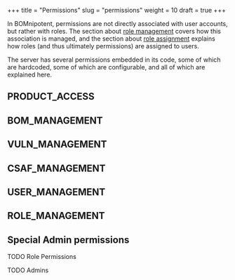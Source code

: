 +++
title = "Permissions"
slug = "permissions"
weight = 10
draft = true
+++

In BOMnipotent, permissions are not directly associated with user accounts, but rather with roles. The section about [role management](/client/manager/access-management/role-management/) covers how this association is managed, and the section about [role assignment](/client/manager/access-management/role-assignment/) explains how roles (and thus ultimately permissions) are assigned to users.

The server has several permissions embedded in its code, some of which are hardcoded, some of which are configurable, and all of which are explained here.

## PRODUCT_ACCESS

## BOM_MANAGEMENT

## VULN_MANAGEMENT

## CSAF_MANAGEMENT

## USER_MANAGEMENT

## ROLE_MANAGEMENT

## Special Admin permissions

TODO Role Permissions

TODO Admins